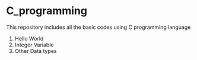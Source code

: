 # C_programming
This repository includes all the basic codes using C programming language

1. Hello World
2. Integer Variable
3. Other Data types
